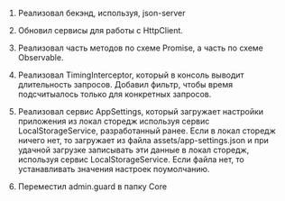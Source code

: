 1. Реализовал бекэнд, используя, json-server

2. Обновил сервисы для работы с HttpClient.

3. Реализовал часть методов по схеме Promise, а часть по схеме Observable.

4. Реализовал TimingInterceptor, который в консоль выводит длительность запросов. 
   Добавил фильтр, чтобы время подсчитыалось только для конкретных запросов.
   
5. Реализовал сервис AppSettings, который загружает настройки приложения из локал сторедж используя сервис LocalStorageService, разработанный ранее. Если в локал сторедж ничего нет, то загружает из файла assets/app-settings.json и при удачной загрузке записывать эти данные в локал сторедж, используя сервис LocalStorageService. Если файла нет, то устанавливать значения настроек поумолчанию.

6. Переместил admin.guard в папку Core
